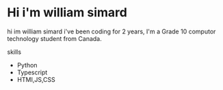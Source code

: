 #  Hi i'm william simard
hi im william simard i've been coding for 2 years, I'm a Grade 10 computor technology student from Canada.

 skills

- Python
- Typescript
- HTMI,JS,CSS
